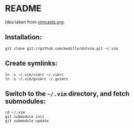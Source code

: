 # README

Idea taken from [vimcasts.org](http://vimcasts.org/episodes/synchronizing-plugins-with-git-submodules-and-pathogen/).

## Installation:

    git clone git://github.com/modille/dotvim.git ~/.vim

## Create symlinks:

    ln -s ~/.vim/vimrc ~/.vimrc
    ln -s ~/.vim/gvimrc ~/.gvimrc

## Switch to the `~/.vim` directory, and fetch submodules:

    cd ~/.vim
    git submodule init
    git submodule update
